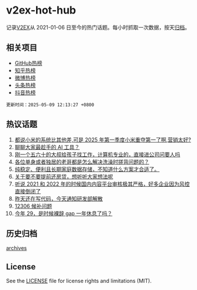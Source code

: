 # v2ex-hot-hub

 记录[V2EX](https://www.v2ex.com/)从 2021-01-06 日至今的热门话题。每小时抓取一次数据，按天[归档](archives)。
 
 ## 相关项目

- [GitHub热榜](https://github.com/snaildev/github-hot-hub)
- [知乎热榜](https://github.com/snaildev/zhihu-hot-hub)
- [微博热榜](https://github.com/snaildev/weibo-hot-hub)
- [头条热榜](https://github.com/snaildev/toutiao-hot-hub)
- [抖音热榜](https://github.com/snaildev/douyin-hot-hub)


 `更新时间：2025-05-09 12:13:27 +0800`

## 热议话题

1. [都说小米的系统比其他差,可是 2025 年第一季度小米重夺第一了啊,营销太好?](https://www.v2ex.com/t/1130404)
1. [聊聊大家最趁手的 AI 工具？](https://www.v2ex.com/t/1130467)
1. [刚一个五六十的大叔给孩子找工作，计算机专业的，直接进公司问要人吗](https://www.v2ex.com/t/1130452)
1. [各位单身或者独居的老哥都是怎么解决洗澡时搓背问题的？](https://www.v2ex.com/t/1130423)
1. [纯稳定、便利且长期家庭数据存储，不知道什么方案才合适了。](https://www.v2ex.com/t/1130542)
1. [关于要不要提前还房贷，想听听大家想法呢](https://www.v2ex.com/t/1130536)
1. [听说 2021 和 2022 年的时候国内内容平台审核极其严格，好多企业因为风控直接倒闭了](https://www.v2ex.com/t/1130424)
1. [昨天还在写代码，今天通知研发部解散](https://www.v2ex.com/t/1130447)
1. [12306 候补问题](https://www.v2ex.com/t/1130592)
1. [今年 29，是时候裸辞 gap 一年休息了吗？](https://www.v2ex.com/t/1130616)

## 历史归档

[archives](archives)

## License

See the [LICENSE](LICENSE) file for license rights and limitations (MIT).
